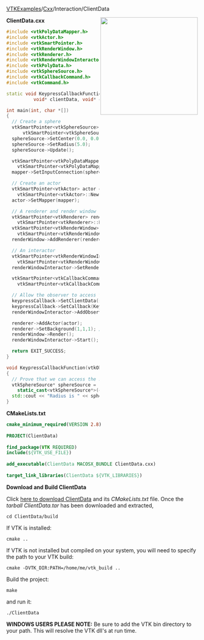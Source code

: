 [VTKExamples](/index/)/[Cxx](/Cxx)/Interaction/ClientData

<img align="right" src="https://github.com/lorensen/VTKExamples/blob/gh-pages/Testing/Baseline/Interaction/TestClientData.png?raw=true" width="256" />

**ClientData.cxx**
```c++
#include <vtkPolyDataMapper.h>
#include <vtkActor.h>
#include <vtkSmartPointer.h>
#include <vtkRenderWindow.h>
#include <vtkRenderer.h>
#include <vtkRenderWindowInteractor.h>
#include <vtkPolyData.h>
#include <vtkSphereSource.h>
#include <vtkCallbackCommand.h>
#include <vtkCommand.h>

static void KeypressCallbackFunction ( vtkObject* caller, long unsigned int eventId,
          void* clientData, void* callData );

int main(int, char *[])
{
  // Create a sphere
  vtkSmartPointer<vtkSphereSource> sphereSource =
      vtkSmartPointer<vtkSphereSource>::New();
  sphereSource->SetCenter(0.0, 0.0, 0.0);
  sphereSource->SetRadius(5.0);
  sphereSource->Update();

  vtkSmartPointer<vtkPolyDataMapper> mapper =
    vtkSmartPointer<vtkPolyDataMapper>::New();
  mapper->SetInputConnection(sphereSource->GetOutputPort());

  // Create an actor
  vtkSmartPointer<vtkActor> actor =
    vtkSmartPointer<vtkActor>::New();
  actor->SetMapper(mapper);

  // A renderer and render window
  vtkSmartPointer<vtkRenderer> renderer =
    vtkSmartPointer<vtkRenderer>::New();
  vtkSmartPointer<vtkRenderWindow> renderWindow =
    vtkSmartPointer<vtkRenderWindow>::New();
  renderWindow->AddRenderer(renderer);

  // An interactor
  vtkSmartPointer<vtkRenderWindowInteractor> renderWindowInteractor =
    vtkSmartPointer<vtkRenderWindowInteractor>::New();
  renderWindowInteractor->SetRenderWindow(renderWindow);

  vtkSmartPointer<vtkCallbackCommand> keypressCallback =
    vtkSmartPointer<vtkCallbackCommand>::New();

  // Allow the observer to access the sphereSource
  keypressCallback->SetClientData(sphereSource);
  keypressCallback->SetCallback(KeypressCallbackFunction );
  renderWindowInteractor->AddObserver(vtkCommand::KeyPressEvent, keypressCallback);

  renderer->AddActor(actor);
  renderer->SetBackground(1,1,1); // Background color white
  renderWindow->Render();
  renderWindowInteractor->Start();

  return EXIT_SUCCESS;
}

void KeypressCallbackFunction(vtkObject*, long unsigned int vtkNotUsed(eventId), void* clientData, void* vtkNotUsed(callData) )
{
  // Prove that we can access the sphere source
  vtkSphereSource* sphereSource =
    static_cast<vtkSphereSource*>(clientData);
  std::cout << "Radius is " << sphereSource->GetRadius() << std::endl;
}
```
**CMakeLists.txt**
```cmake
cmake_minimum_required(VERSION 2.8)
 
PROJECT(ClientData)
 
find_package(VTK REQUIRED)
include(${VTK_USE_FILE})
 
add_executable(ClientData MACOSX_BUNDLE ClientData.cxx)
 
target_link_libraries(ClientData ${VTK_LIBRARIES})
```

**Download and Build ClientData**

Click [here to download ClientData](https://github.com/lorensen/VTKWikiExamplesTarballs/raw/master/ClientData.tar) and its *CMakeLists.txt* file.
Once the *tarball ClientData.tar* has been downloaded and extracted,
```
cd ClientData/build 
```
If VTK is installed:
```
cmake ..
```
If VTK is not installed but compiled on your system, you will need to specify the path to your VTK build:
```
cmake -DVTK_DIR:PATH=/home/me/vtk_build ..
```
Build the project:
```
make
```
and run it:
```
./ClientData
```
**WINDOWS USERS PLEASE NOTE:** Be sure to add the VTK bin directory to your path. This will resolve the VTK dll's at run time.

